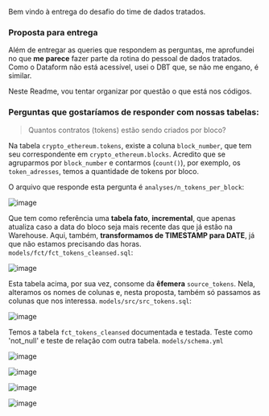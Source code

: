 Bem vindo à entrega do desafio do time de dados tratados.

### Proposta para entrega

Além de entregar as queries que respondem as perguntas, me aprofundei no que **me parece** fazer parte da rotina do pessoal de dados tratados. Como o Dataform não está acessível, usei o DBT que, se não me engano, é similar.

Neste Readme, vou tentar organizar por questão o que está nos códigos.


### Perguntas que gostaríamos de responder com nossas tabelas:
> Quantos contratos (tokens) estão sendo criados por bloco?

Na tabela `crypto_ethereum.tokens`, existe a coluna `block_number`, que tem seu correspondente em `crypto_ethereum.blocks`. Acredito que se agruparmos por `block_number` e contarmos (`count()`), por exemplo, os `token_adresses`, temos a quantidade de tokens por bloco.

O arquivo que responde esta pergunta é `analyses/n_tokens_per_block`:

![image](https://user-images.githubusercontent.com/37453518/165186443-9dca8bdd-879e-4d05-b515-2c7b10c7aa94.png)

Que tem como referência uma **tabela fato**, **incremental**, que apenas atualiza caso a data do bloco seja mais recente das que já estão na Warehouse. Aqui, também, **transformamos de TIMESTAMP para DATE**, já que não estamos precisando das horas. `models/fct/fct_tokens_cleansed.sql`:

![image](https://user-images.githubusercontent.com/37453518/165186538-66d8cd9b-385e-4212-8723-db78f6f9aca6.png)

Esta tabela acima, por sua vez, consome da **êfemera** `source_tokens`. Nela, alteramos os nomes de colunas e, nesta proposta, também só passamos as colunas que nos interessa. `models/src/src_tokens.sql`:

![image](https://user-images.githubusercontent.com/37453518/165186671-860d16f6-8607-4253-851b-695d5f1585db.png)

Temos a tabela `fct_tokens_cleansed` documentada e testada. Teste como 'not_null' e teste de relação com outra tabela. `models/schema.yml`

![image](https://user-images.githubusercontent.com/37453518/165186887-d8794d3a-0ae8-4013-89f2-2436b16a5c54.png)








![image](https://user-images.githubusercontent.com/37453518/165180098-4ca9776c-6efa-4800-8ba2-4f9e33c6364e.png)


![image](https://user-images.githubusercontent.com/37453518/165180682-81fbbaef-1211-456a-93f2-2c1407a02e57.png)

![image](https://user-images.githubusercontent.com/37453518/165180943-77ad717e-fd1e-400f-afc6-684aadde0623.png)
